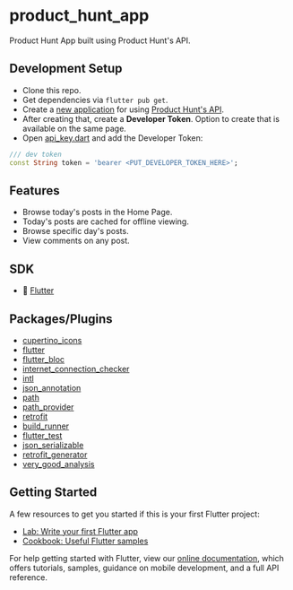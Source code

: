 # product_hunt_app

Product Hunt App built using Product Hunt's API.

## Development Setup

- Clone this repo.
- Get dependencies via `flutter pub get`.
- Create a [new application](https://api.producthunt.com/v2/oauth/applications) for using [Product Hunt's API](https://api.producthunt.com/v2/docs).
- After creating that, create a **Developer Token**. Option to create that is available on the same page.
- Open [api_key.dart](https://github.com/piedcipher/product_hunt_app/blob/master/lib/data/api/api_key.dart) and add the Developer Token:
```dart
/// dev token
const String token = 'bearer <PUT_DEVELOPER_TOKEN_HERE>';
```

## Features

- Browse today's posts in the Home Page.
- Today's posts are cached for offline viewing.
- Browse specific day's posts.
- View comments on any post.

## SDK

- :blue_heart: [Flutter](https://flutter.dev)

## Packages/Plugins

- [cupertino_icons](https://pub.dev/packages/cupertino_icons)
- [flutter](https://pub.dev/packages/flutter)
- [flutter_bloc](https://pub.dev/packages/flutter_bloc)
- [internet_connection_checker](https://pub.dev/packages/internet_connection_checker)
- [intl](https://pub.dev/packages/intl)
- [json_annotation](https://pub.dev/packages/json_annotation)
- [path](https://pub.dev/packages/path)
- [path_provider](https://pub.dev/packages/path_provider)
- [retrofit](https://pub.dev/packages/retrofit)
- [build_runner](https://pub.dev/packages/build_runner)
- [flutter_test](https://pub.dev/packages/flutter_test)
- [json_serializable](https://pub.dev/packages/json_serializable)
- [retrofit_generator](https://pub.dev/packages/retrofit_generator)
- [very_good_analysis](https://pub.dev/packages/very_good_analysis)


## Getting Started

A few resources to get you started if this is your first Flutter project:

- [Lab: Write your first Flutter app](https://flutter.dev/docs/get-started/codelab)
- [Cookbook: Useful Flutter samples](https://flutter.dev/docs/cookbook)

For help getting started with Flutter, view our
[online documentation](https://flutter.dev/docs), which offers tutorials,
samples, guidance on mobile development, and a full API reference.
